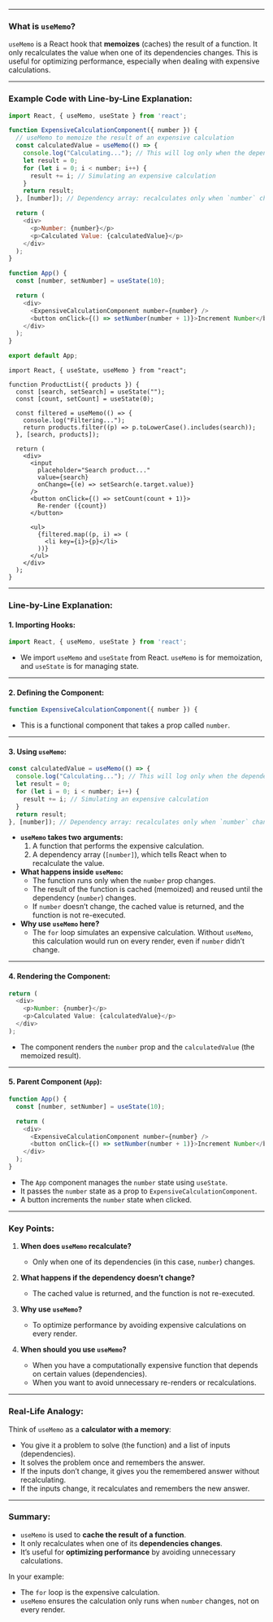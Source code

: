 
---

### What is `useMemo`?
`useMemo` is a React hook that **memoizes** (caches) the result of a function. It only recalculates the value when one of its dependencies changes. This is useful for optimizing performance, especially when dealing with expensive calculations.

---

### Example Code with Line-by-Line Explanation:

```javascript
import React, { useMemo, useState } from 'react';

function ExpensiveCalculationComponent({ number }) {
  // useMemo to memoize the result of an expensive calculation
  const calculatedValue = useMemo(() => {
    console.log("Calculating..."); // This will log only when the dependency changes
    let result = 0;
    for (let i = 0; i < number; i++) {
      result += i; // Simulating an expensive calculation
    }
    return result;
  }, [number]); // Dependency array: recalculates only when `number` changes

  return (
    <div>
      <p>Number: {number}</p>
      <p>Calculated Value: {calculatedValue}</p>
    </div>
  );
}

function App() {
  const [number, setNumber] = useState(10);

  return (
    <div>
      <ExpensiveCalculationComponent number={number} />
      <button onClick={() => setNumber(number + 1)}>Increment Number</button>
    </div>
  );
}

export default App;
```

```
import React, { useState, useMemo } from "react";

function ProductList({ products }) {
  const [search, setSearch] = useState("");
  const [count, setCount] = useState(0);

  const filtered = useMemo(() => {
    console.log("Filtering...");
    return products.filter((p) => p.toLowerCase().includes(search));
  }, [search, products]);

  return (
    <div>
      <input
        placeholder="Search product..."
        value={search}
        onChange={(e) => setSearch(e.target.value)}
      />
      <button onClick={() => setCount(count + 1)}>
        Re-render ({count})
      </button>

      <ul>
        {filtered.map((p, i) => (
          <li key={i}>{p}</li>
        ))}
      </ul>
    </div>
  );
}
```

---

### Line-by-Line Explanation:

#### 1. **Importing Hooks:**
```javascript
import React, { useMemo, useState } from 'react';
```
- We import `useMemo` and `useState` from React. `useMemo` is for memoization, and `useState` is for managing state.

---

#### 2. **Defining the Component:**
```javascript
function ExpensiveCalculationComponent({ number }) {
```
- This is a functional component that takes a prop called `number`.

---

#### 3. **Using `useMemo`:**
```javascript
const calculatedValue = useMemo(() => {
  console.log("Calculating..."); // This will log only when the dependency changes
  let result = 0;
  for (let i = 0; i < number; i++) {
    result += i; // Simulating an expensive calculation
  }
  return result;
}, [number]); // Dependency array: recalculates only when `number` changes
```
- **`useMemo` takes two arguments:**
  1. A function that performs the expensive calculation.
  2. A dependency array (`[number]`), which tells React when to recalculate the value.
- **What happens inside `useMemo`:**
  - The function runs only when the `number` prop changes.
  - The result of the function is cached (memoized) and reused until the dependency (`number`) changes.
  - If `number` doesn’t change, the cached value is returned, and the function is not re-executed.
- **Why use `useMemo` here?**
  - The `for` loop simulates an expensive calculation. Without `useMemo`, this calculation would run on every render, even if `number` didn’t change.

---

#### 4. **Rendering the Component:**
```javascript
return (
  <div>
    <p>Number: {number}</p>
    <p>Calculated Value: {calculatedValue}</p>
  </div>
);
```
- The component renders the `number` prop and the `calculatedValue` (the memoized result).

---

#### 5. **Parent Component (`App`):**
```javascript
function App() {
  const [number, setNumber] = useState(10);

  return (
    <div>
      <ExpensiveCalculationComponent number={number} />
      <button onClick={() => setNumber(number + 1)}>Increment Number</button>
    </div>
  );
}
```
- The `App` component manages the `number` state using `useState`.
- It passes the `number` state as a prop to `ExpensiveCalculationComponent`.
- A button increments the `number` state when clicked.

---

### Key Points:
1. **When does `useMemo` recalculate?**
   - Only when one of its dependencies (in this case, `number`) changes.

2. **What happens if the dependency doesn’t change?**
   - The cached value is returned, and the function is not re-executed.

3. **Why use `useMemo`?**
   - To optimize performance by avoiding expensive calculations on every render.

4. **When should you use `useMemo`?**
   - When you have a computationally expensive function that depends on certain values (dependencies).
   - When you want to avoid unnecessary re-renders or recalculations.

---

### Real-Life Analogy:
Think of `useMemo` as a **calculator with a memory**:
- You give it a problem to solve (the function) and a list of inputs (dependencies).
- It solves the problem once and remembers the answer.
- If the inputs don’t change, it gives you the remembered answer without recalculating.
- If the inputs change, it recalculates and remembers the new answer.

---

### Summary:
- `useMemo` is used to **cache the result of a function**.
- It only recalculates when one of its **dependencies changes**.
- It’s useful for **optimizing performance** by avoiding unnecessary calculations.

In your example:
- The `for` loop is the expensive calculation.
- `useMemo` ensures the calculation only runs when `number` changes, not on every render.
